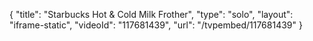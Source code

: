 {
    "title": "Starbucks Hot & Cold Milk Frother",
    "type": "solo",
    "layout": "iframe-static",
    "videoId": "117681439",
    "url": "\/tvpembed\/117681439"
}